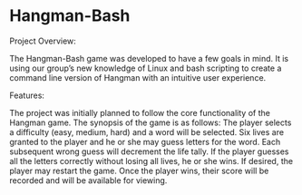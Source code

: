 # Hangman-Bash

Project Overview:

The Hangman-Bash game was developed to have a
few goals in mind. It is using our group’s new knowledge of Linux and bash
scripting to create a command line version of Hangman with an intuitive user
experience. 


Features:

The project was initially planned to follow the core functionality of the Hangman game. The synopsis of the game is as follows: 
The player selects a difficulty (easy, medium, hard) and a word will be selected.
Six lives are granted to the player and he or she may guess letters for the
word. Each subsequent wrong guess will decrement the life tally. If the player
guesses all the letters correctly without losing all lives, he or she wins. If
desired, the player may restart the game. Once the player wins, their score
will be recorded and will be available for viewing. 
